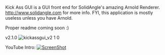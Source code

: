 Kick Ass GUI is a GUI front end for SolidAngle's amazing Arnold Renderer. http://www.solidangle.com for more info.
FYI, this application is mostly useless unless you have Arnold.

Proper readme coming soon :)

v2.1.0
![kickassgui_v2 1 0](https://cloud.githubusercontent.com/assets/273809/6423323/26cf1066-be99-11e4-9d37-0cb72dee6664.png)

YouTube Intro:
[![ScreenShot](https://cloud.githubusercontent.com/assets/273809/6423375/185bd996-be9a-11e4-9b31-cae780a30196.png)](http://youtu.be/3okAcBK6wXU)

